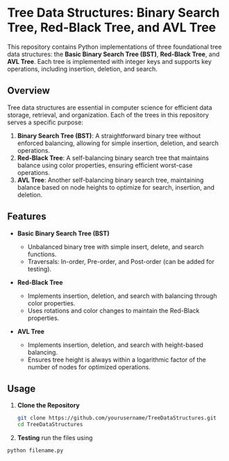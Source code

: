 # Tree Data Structures: Binary Search Tree, Red-Black Tree, and AVL Tree

This repository contains Python implementations of three foundational tree data structures: the **Basic Binary Search Tree (BST)**, **Red-Black Tree**, and **AVL Tree**. Each tree is implemented with integer keys and supports key operations, including insertion, deletion, and search.

## Overview

Tree data structures are essential in computer science for efficient data storage, retrieval, and organization. Each of the trees in this repository serves a specific purpose:

1. **Binary Search Tree (BST)**: A straightforward binary tree without enforced balancing, allowing for simple insertion, deletion, and search operations.
2. **Red-Black Tree**: A self-balancing binary search tree that maintains balance using color properties, ensuring efficient worst-case operations.
3. **AVL Tree**: Another self-balancing binary search tree, maintaining balance based on node heights to optimize for search, insertion, and deletion.

## Features

- **Basic Binary Search Tree (BST)**
  - Unbalanced binary tree with simple insert, delete, and search functions.
  - Traversals: In-order, Pre-order, and Post-order (can be added for testing).

- **Red-Black Tree**
  - Implements insertion, deletion, and search with balancing through color properties.
  - Uses rotations and color changes to maintain the Red-Black properties.

- **AVL Tree**
  - Implements insertion, deletion, and search with height-based balancing.
  - Ensures tree height is always within a logarithmic factor of the number of nodes for optimized operations.


## Usage

1. **Clone the Repository**
   ```bash
   git clone https://github.com/yourusername/TreeDataStructures.git
   cd TreeDataStructures
2. **Testing**
run the files using
```bash
python filename.py


